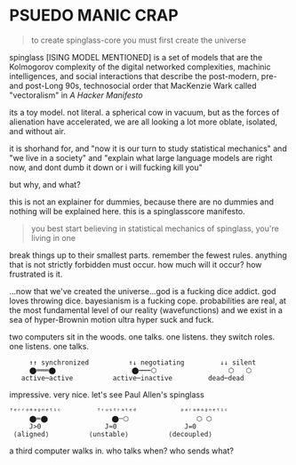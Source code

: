 # PSUEDO MANIC CRAP

> to create spinglass-core you must first create the universe 

spinglass [ISING MODEL MENTIONED] is a set of models that are the Kolmogorov complexity of the digital networked complexities, machinic intelligences, and social interactions that describe the post-modern, pre- and post-Long 90s, technosocial order that MacKenzie Wark called "vectoralism" in *A Hacker Manifesto*

its a toy model. not literal. a spherical cow in vacuum, but as the forces of alienation have accelerated, we are all looking a lot more oblate, isolated, and without air.

it is shorhand for, and "now it is our turn to study statistical mechanics" and "we live in a society" and "explain what large language models are right now, and dont dumb it down or i will fucking kill you"

but why, and what? 

this is not an explainer for dummies, because there are no dummies and nothing will be explained here. this is a spinglasscore manifesto.

> you best start believing in statistical mechanics of spinglass, you're living in one

break things up to their smallest parts. remember the fewest rules. anything that is not strictly forbidden must occur. how much will it occur? how frustrated is it.

...now that we've created the universe...god is a fucking dice addict. god loves throwing dice. bayesianism is a fucking cope. probabilities are real, at the most fundamental level of our reality (wavefunctions) and we exist in a sea of hyper-Brownin motion ultra hyper suck and fuck. 

two computers sit in the woods. one talks. one listens. they switch roles. one listens. one talks. 
```
     ↑↑ synchronized          ↑↓ negotiating         ↓↓ silent
     ⬤═══⬤                   ⬤┅┅┅⬡                  ⬡   ⬡
   active─active          active─inactive         dead─dead
```

impressive. very nice. let's see Paul Allen's spinglass

 ```
ᶠᵉʳʳᵒᵐᵃᵍⁿᵉᵗⁱᶜ         ᶠʳᵘˢᵗʳᵃᵗᵉᵈ           ᵖᵃʳᵃᵐᵃᵍⁿᵉᵗⁱᶜ
      ⬤═⬤                ⬤╌⬡                 ⬡ ⬡
      J>0                J≈0                 J=0
  ⟨aligned⟩          ⟨unstable⟩          ⟨decoupled⟩
```
  

a third computer walks in. who talks when? who sends what?
